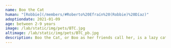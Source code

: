 ```yaml
---
name: Boo the Cat
human: "[Robbie](/members/#Roberto%20Efraín%20(Robbie)%20Díaz)"
adoptiondate: 2021-01-09
age: between 2-9 years
image: /lab/static/img/pets/BTC.jpg
altimage: /lab/static/img/pets/BTC_pb.jpg
description: Boo the Cat, or Boo as her friends call her, is a lazy cat who loves to play with shoelaces and toy mice.
---
```

